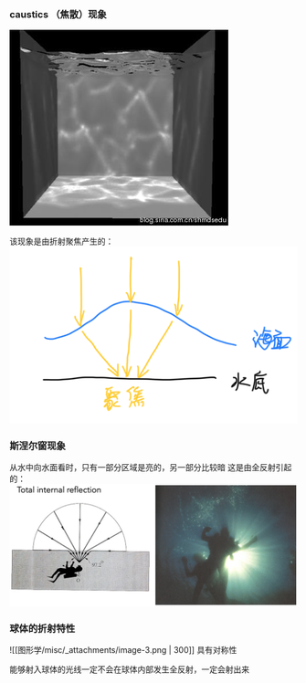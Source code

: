 
### caustics （焦散）现象
![image.png](图形学/misc/_attachments/image-4.png)

该现象是由折射聚焦产生的：
![image.png](图形学/misc/_attachments/image-2.png)


### 斯涅尔窗现象
从水中向水面看时，只有一部分区域是亮的，另一部分比较暗
这是由全反射引起的：
![image.png](图形学/misc/_attachments/image-5.png)


### 球体的折射特性
![[图形学/misc/_attachments/image-3.png | 300]]
具有对称性

能够射入球体的光线一定不会在球体内部发生全反射，一定会射出来


